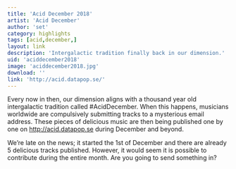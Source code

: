 ```yaml
---
title: 'Acid December 2018'
artist: 'Acid December'
author: 'set'
category: highlights
tags: [acid,december,]
layout: link
description: 'Intergalactic tradition finally back in our dimension.'
uid: 'aciddecember2018'
image: 'aciddecember2018.jpg'
download: ''
link: 'http://acid.datapop.se/'
---
```

Every now in then, our dimension aligns with a thousand year old intergalactic tradition called #AcidDecember. When this happens, musicians worldwide are compulsively submitting tracks to a mysterious email address. These pieces of delicious music are then being published one by one on http://acid.datapop.se during December and beyond. 

We’re late on the news; it started the 1st of December and there are already 5 delicious tracks published. However, it would seem it is possible to contribute during the entire month. Are you going to send something in?